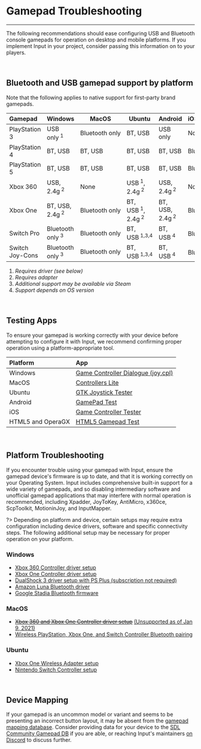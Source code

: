 # Gamepad Troubleshooting

---

The following recommendations should ease configuring USB and Bluetooth console gamepads for operation on desktop and mobile platforms. If you implement Input in your project, consider passing this information on to your players.

&nbsp;

## Bluetooth and USB gamepad support by platform

Note that the following applies to native support for first-party brand gamepads. 

|Gamepad         |Windows                    |MacOS         |Ubuntu                                 |Android                |iOS,&nbsp;iPadOS,&nbsp;tvOS     |HTML5,&nbsp;OperaGX |
|:---------------|---------------------------|--------------|---------------------------------------|-----------------------|--------------------------------|--------------------|
|PlayStation 3   |USB only<sup>&nbsp;1</sup> |Bluetooth only|BT, USB                                |USB only               |None                            |BT, USB<sup>&nbsp;4</sup>|
|PlayStation 4   |BT, USB                    |BT, USB       |BT, USB                                |BT, USB                |Bluetooth only                  |BT, USB<sup>&nbsp;4</sup>|
|PlayStation 5   |BT, USB                    |BT, USB       |BT, USB                                |BT, USB                |Bluetooth only                  |BT, USB<sup>&nbsp;4</sup>|
|Xbox 360        |USB, 2.4g<sup>&nbsp;2</sup>|None          |USB<sup>&nbsp;1</sup>, 2.4g<sup>&nbsp;2</sup>|USB, 2.4g<sup>&nbsp;2</sup>|None                  |USB, 2.4g<sup>&nbsp;2</sup>|
|Xbox One        |BT, USB, 2.4g<sup>&nbsp;2</sup> |Bluetooth&nbsp;only|BT, USB<sup>&nbsp;1</sup>, 2.4g<sup>&nbsp;2</sup>|BT, USB, 2.4g<sup>&nbsp;2</sup>|Bluetooth&nbsp;only|BT, USB<sup>&nbsp;4</sup>, 2.4g<sup>&nbsp;2</sup>|
|Switch Pro      |Bluetooth only<sup>&nbsp;3</sup>|Bluetooth&nbsp;only|BT, USB<sup>&nbsp;1,3,4</sup>|BT, USB<sup>&nbsp;4</sup>|Bluetooth&nbsp;only<sup>&nbsp;4</sup>|BT, USB<sup>&nbsp;4</sup>|
|Switch Joy-Cons |Bluetooth only<sup>&nbsp;3</sup>|Bluetooth&nbsp;only|BT, USB<sup>&nbsp;1,3,4</sup>|BT, USB<sup>&nbsp;4</sup>|Bluetooth&nbsp;only<sup>&nbsp;4</sup>|BT, USB<sup>&nbsp;4</sup>|

1. _Requires driver _(see below)__
2. _Requires adapter_
3. _Additional support may be available via Steam_
4. _Support depends on OS version_

&nbsp;

## Testing Apps

To ensure your gamepad is working correctly with your device before attempting to configure it with Input, we recommend confirming proper operation using a platform-appropriate tool.

| Platform           | App  |
|:-------------------|:-----|
| Windows            | [Game Controller Dialogue (joy.cpl)](https://support.microsoft.com/en-ca/help/831361/how-to-troubleshoot-game-controllers-in-microsoft-games#section-2)|
| MacOS              | [Controllers Lite](https://itunes.apple.com/us/app/controllers-lite/id673660806)|
| Ubuntu             | [GTK Joystick Tester](https://installati.one/install-jstest-gtk-ubuntu-20-04/)|
| Android            | [GamePad Test](https://play.google.com/store/apps/details?id=com.zhangyangjing.gamepadtest)|
| iOS                | [Game Controller Tester](https://itunes.apple.com/us/app/game-controller-tester/id859236726)|
| HTML5 and OperaGX  | [HTML5 Gamepad Test](https://greggman.github.io/html5-gamepad-test/)|

&nbsp;

## Platform Troubleshooting

If you encounter trouble using your gamepad with Input, ensure the gamepad device's firmware is up to date, and that it is working correctly on your Operating System. Input includes comprehensive built-in support for a wide variety of gamepads, and so disabling intermediary software and unofficial gamepad applications that may interfere with normal operation is recommended, including Xpadder, JoyToKey, AntiMicro, x360ce, ScpToolkit, MotioninJoy, and InputMapper. 

?> Depending on platform and device, certain setups may require extra configuration including device drivers, software and specific connectivity steps. The following additional setup may be necessary for proper operation on your platform.

### Windows
- [Xbox 360 Controller driver setup](https://support.xbox.com/help/xbox-360/xbox-on-windows/accessories/xbox-controller-for-windows-setup)
- [Xbox One Controller driver setup](https://support.xbox.com/help/hardware-network/controller/connect-xbox-wireless-controller-to-pc)
- [DualShock 3 driver setup with PS Plus (subscription not required)](https://www.playstation.com/en-ca/support/subscriptions/ps-plus-pc/)
- [Amazon Luna Bluetooth driver](https://www.amazon.com/gp/help/customer/display.html?nodeId=GZCT4CTFHXLHEB9T)
- [Google Stadia Bluetooth firmware](https://stadia.google.com/controller/)

### MacOS
- ~~[Xbox 360 and Xbox One Controller driver setup](https://github.com/360Controller/360Controller/releases)~~ [(Unsupported as of Jan 9, 2021)](https://github.com/360Controller/360Controller/issues/1139)
- [Wireless PlayStation, Xbox One, and Switch Controller Bluetooth pairing](https://support.apple.com/en-us/HT210414#mac)

### Ubuntu
- [Xbox One Wireless Adapter setup](https://medusalix.github.io/xow/)
- [Nintendo Switch Controller setup](https://github.com/nicman23/dkms-hid-nintendo)

&nbsp;

## Device Mapping

If your gamepad is an uncommon model or variant and seems to be presenting an incorrect button layout, it may be absent from the [gamepad mapping database](Controller-Mapping). Consider providing data for your device to the [SDL Community Gamepad DB](https://github.com/gabomdq/SDL_GameControllerDB) if you are able, or reaching Input's maintainers [on Discord](https://discord.gg/8krYCqr) to discuss further.
